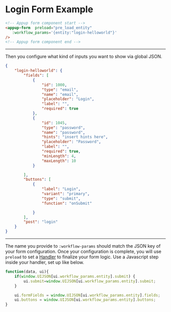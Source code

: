 # Login Form Example

```html
<!-- Appup form component start -->
<appup-form  preload="pre_load_entity"
   :workflow_params='{entity:"login-helloworld"}'
/>
<!-- Appup form component end -->
```

---

Then you configure what kind of inputs you want to show via global JSON.

```json
{
	"login-helloworld": {
		"fields": [
			{
				"id": 1000,
				"type": "email",
				"name": "email",
				"placeholder": "Login",
				"label": "",
				"required": true
			},
			{
				"id": 1045,
				"type": "password",
				"name": "password",
				"hints": "insert hints here",
				"placeholder": "Password",
				"label": "",
				"required": true,
				"minLength": 4,
				"maxLength": 10
			}

		],
		"buttons": [
			{
				"label": "Login",
				"variant": "primary",
				"type": "submit",
				"function": "onSubmit"

			}
		],
		"post": "login"
	}
}
```

---

The name you provide to `:workflow-params` should match the JSON key of your form configuration. Once your configuration is complete, you will use `preload` to set a [Handler](/docs/frontend/handlers) to finalize your form logic. Use a Javascript step inside your handler, set up like below.

```javascript
function(data, ui){
	if(window.UIJSON[ui.workflow_params.entity].submit) {
		ui.submit=window.UIJSON[ui.workflow_params.entity].submit;
 	}

	ui.formFields = window.UIJSON[ui.workflow_params.entity].fields;
	ui.buttons = window.UIJSON[ui.workflow_params.entity].buttons;
}
```
